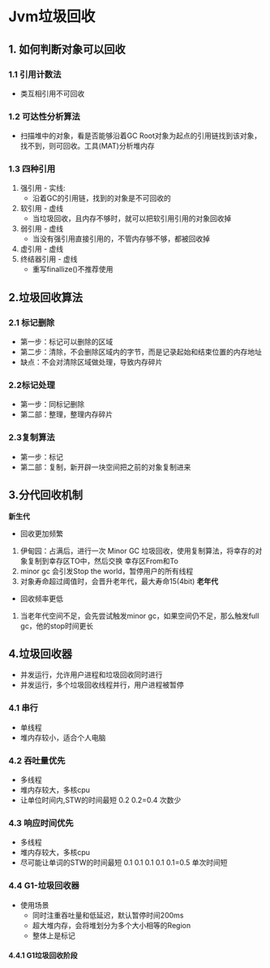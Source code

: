 # Jvm垃圾回收
## 1. 如何判断对象可以回收
### 1.1 引用计数法
- 类互相引用不可回收
### 1.2 可达性分析算法
- 扫描堆中的对象，看是否能够沿着GC Root对象为起点的引用链找到该对象，找不到，则可回收。工具(MAT)分析堆内存
### 1.3 四种引用
1. 强引用   -   实线:
   - 沿着GC的引用链，找到的对象是不可回收的
2. 软引用   -   虚线
   -  当垃圾回收，且内存不够时，就可以把软引用引用的对象回收掉
3. 弱引用   -   虚线
   - 当没有强引用直接引用的，不管内存够不够，都被回收掉 
4. 虚引用   -   虚线
5. 终结器引用   -   虚线
   - 重写finallize()不推荐使用 
## 2.垃圾回收算法
### 2.1 标记删除
- 第一步：标记可以删除的区域
- 第二步：清除，不会删除区域内的字节，而是记录起始和结束位置的内存地址
- 缺点：不会对清除区域做处理，导致内存碎片
### 2.2标记处理
- 第一步：同标记删除
- 第二部：整理，整理内存碎片
### 2.3复制算法
- 第一步：标记
- 第二部：复制，新开辟一块空间把之前的对象复制进来
## 3.分代回收机制
**新生代**
- 回收更加频繁
1. 伊甸园：占满后，进行一次 Minor GC 垃圾回收，使用复制算法，将幸存的对象复制到幸存区TO中，然后交换
幸存区From和To
2. minor gc 会引发Stop the world，暂停用户的所有线程
3. 对象寿命超过阈值时，会晋升老年代，最大寿命15(4bit)
**老年代**
- 回收频率更低
1. 当老年代空间不足，会先尝试触发minor gc，如果空间仍不足，那么触发full gc，他的stop时间更长
## 4.垃圾回收器
- 并发运行，允许用户进程和垃圾回收同时进行
- 并发运行，多个垃圾回收线程并行，用户进程被暂停
### 4.1 串行
- 单线程
- 堆内存较小，适合个人电脑
### 4.2 吞吐量优先
- 多线程
- 堆内存较大，多核cpu
- 让单位时间内,STW的时间最短 0.2 0.2=0.4 次数少
### 4.3 响应时间优先
- 多线程
- 堆内存较大，多核cpu
- 尽可能让单词的STW的时间最短 0.1 0.1 0.1 0.1 0.1=0.5 单次时间短
### 4.4 G1-垃圾回收器
- 使用场景
  - 同时注重吞吐量和低延迟，默认暂停时间200ms
  - 超大堆内存，会将堆划分为多个大小相等的Region
  - 整体上是标记 
#### 4.4.1 G1垃圾回收阶段
